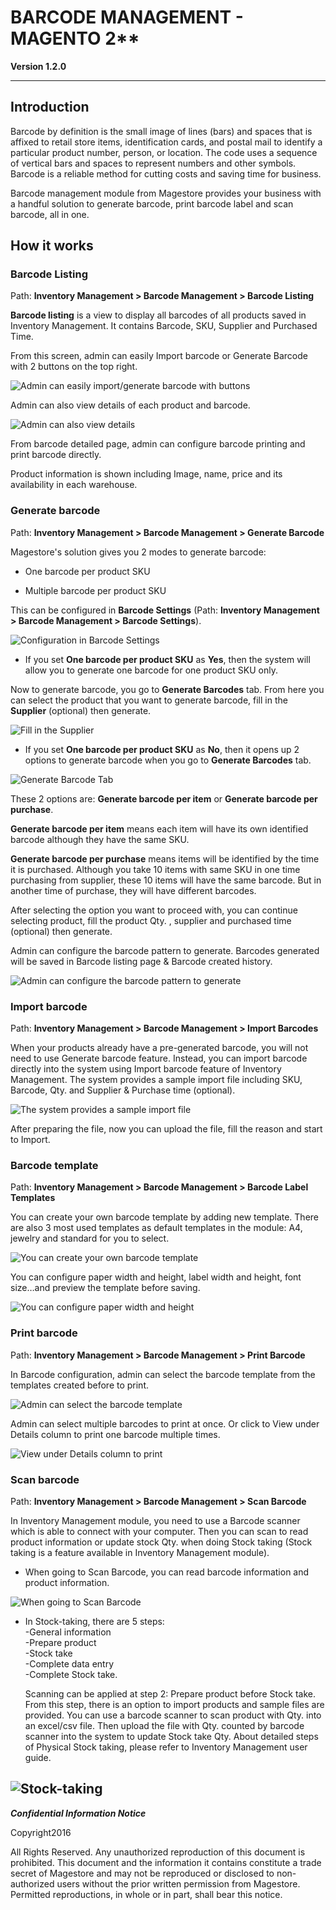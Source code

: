 
# BARCODE MANAGEMENT - MAGENTO 2**

**Version 1.2.0**

------------
## Introduction


Barcode by definition is the small image of lines (bars) and spaces that is affixed to retail store items, identification cards, and postal mail to identify a particular product number, person, or location. The code uses a sequence of vertical bars and spaces to represent numbers and other symbols. Barcode is a reliable method for cutting costs and saving time for business.

Barcode management module from Magestore provides your business with a handful solution to generate barcode, print barcode label and scan barcode, all in one.


## How it works


### Barcode Listing

Path: **Inventory Management > Barcode Management > Barcode Listing**

**Barcode listing** is a view to display all barcodes of all products saved in Inventory Management. It contains Barcode, SKU, Supplier and Purchased Time.

From this screen, admin can easily Import barcode or Generate Barcode with 2 buttons on the top right.

![Admin can easily import/generate barcode with buttons](./barcode-images/bm1.png)

Admin can also view details of each product and barcode.

![Admin can also view details](./barcode-images/bm2.png)

From barcode detailed page, admin can configure barcode printing and print barcode directly. 

Product information is shown including Image, name, price and its availability in each warehouse.


###  Generate barcode

Path: **Inventory Management > Barcode Management > Generate Barcode**

Magestore's solution gives you 2 modes to generate barcode:

-	One barcode per product SKU

-	Multiple barcode per product SKU

This can be configured in **Barcode Settings** (Path: **Inventory Management > Barcode Management > Barcode Settings**).

![Configuration in Barcode Settings](./barcode-images/bm3.png)

-	If you set **One barcode per product SKU** as **Yes**, then the system will allow you to generate one barcode for one product SKU only.

Now to generate barcode, you go to **Generate Barcodes** tab. From here you can select the product that you want to generate barcode, fill in the **Supplier** (optional) then generate.

![Fill in the Supplier](./barcode-images/bm4.png)

-	If you set **One barcode per product SKU** as **No**, then it opens up 2 options to generate barcode when you go to **Generate Barcodes** tab.

![Generate Barcode Tab](./barcode-images/bm5.png)

These 2 options are: **Generate barcode per item** or **Generate barcode per purchase**.

**Generate barcode per item** means each item will have its own identified barcode although they have the same SKU.

**Generate barcode per purchase** means items will be identified by the time it is purchased. Although you take 10 items with same SKU in one time purchasing from supplier, these 10 items will have the same barcode. But in another time of purchase, they will have different barcodes.

After selecting the option you want to proceed with, you can continue selecting product, fill the product Qty. , supplier and  purchased time (optional) then generate.

Admin can configure the barcode pattern to generate. Barcodes generated will be saved in Barcode listing page & Barcode created history.

![Admin can configure the barcode pattern to generate](./barcode-images/bm6.png)


###  Import barcode

Path: **Inventory Management > Barcode Management > Import Barcodes**

When your products already have a pre-generated barcode, you will not need to use Generate barcode feature. Instead, you can import barcode directly into the system using Import barcode feature of Inventory Management. 
The system provides a sample import file including SKU, Barcode, Qty. and Supplier & Purchase time (optional).

![The system provides a sample import file](./barcode-images/bm7.png)

After preparing the file, now you can upload the file, fill the reason and start to Import.


###  Barcode template

Path: **Inventory Management > Barcode Management > Barcode Label Templates**

You can create your own barcode template by adding new template. There are also 3 most used templates as default templates in the module: A4, jewelry and standard for you to select.

![You can create your own barcode template](./barcode-images/bm8.png)

You can configure paper width and height, label width and height, font size…and preview the template before saving.

![You can configure paper width and height](./barcode-images/bm9.png)


###  Print barcode

Path: **Inventory Management > Barcode Management > Print Barcode**

In Barcode configuration, admin can select the barcode template from the templates created before to print. 

![Admin can select the barcode template](./barcode-images/bm10.png)

Admin can select multiple barcodes to print at once. Or click to View under Details column to print one barcode multiple times.

![View under Details column to print](./barcode-images/bm11.png)


###  Scan barcode

Path: **Inventory Management > Barcode Management > Scan Barcode**

In Inventory Management module, you need to use a Barcode scanner which is able to connect with your computer. Then you can scan to read product information or update stock Qty. when doing Stock taking (Stock taking is a feature available in Inventory Management module).

- When going to Scan Barcode, you can read barcode information and product information.

![When going to Scan Barcode](./barcode-images/bm12.png)

- In Stock-taking, there are 5 steps:<br/>
  -General information<br/>
  -Prepare product<br/>
  -Stock take<br/>
  -Complete data entry<br/>
  -Complete Stock take.<br/>
  
  Scanning can be applied at step 2: Prepare product before Stock take. From this step, there is an option to import products and sample files are provided. You can use a barcode scanner to scan product with Qty. into an excel/csv file. Then upload the file with Qty. counted by barcode scanner into the system to update Stock take Qty. About detailed steps of Physical Stock taking, please refer to Inventory Management user guide.

![Stock-taking](./barcode-images/bm13.png)
---------------

**_Confidential Information Notice_**

Copyright2016

All Rights Reserved. Any unauthorized reproduction of this document is prohibited. This document and the information it contains constitute a trade secret of Magestore and may not be reproduced or disclosed to non-authorized users without the prior written permission from Magestore. Permitted reproductions, in whole or in part, shall bear this notice.
